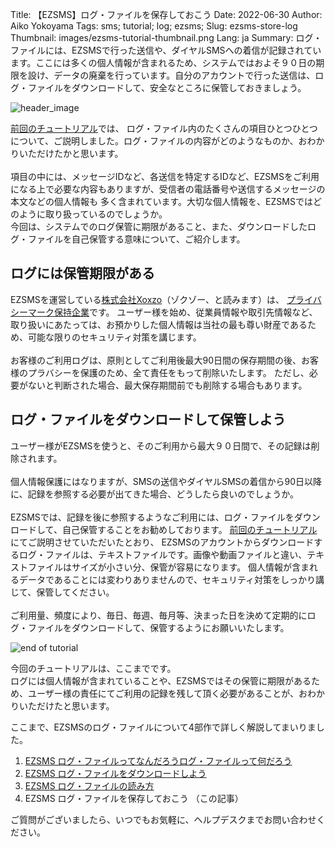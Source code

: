 Title: 【EZSMS】ログ・ファイルを保存しておこう
Date: 2022-06-30
Author: Aiko Yokoyama
Tags: sms; tutorial; log; ezsms;
Slug: ezsms-store-log
Thumbnail: images/ezsms-tutorial-thumbnail.png
Lang: ja
Summary: ログ・ファイルには、EZSMSで行った送信や、ダイヤルSMSへの着信が記録されています。ここには多くの個人情報が含まれるため、システムではおよそ９０日の期限を設け、データの廃棄を行っています。自分のアカウントで行った送信は、ログ・ファイルをダウンロードして、安全なところに保管しておきましょう。

![header_image]({filename}/images/ezsms-tutorial-head.png)

[前回のチュートリアル](https://blog.xoxzo.com/ja/2022/06/27/ezsms-how-to-read-log/)では、
ログ・ファイル内のたくさんの項目ひとつひとつについて、ご説明しました。ログ・ファイルの内容がどのようなものか、おわかりいただけたかと思います。<br><br>
項目の中には、メッセージIDなど、各送信を特定するIDなど、EZSMSをご利用になる上で必要な内容もありますが、受信者の電話番号や送信するメッセージの本文などの個人情報も
多く含まれています。大切な個人情報を、EZSMSではどのように取り扱っているのでしょうか。
<br>
今回は、システムでのログ保管に期限があること、また、ダウンロードしたログ・ファイルを自己保管する意味について、ご紹介します。

## ログには保管期限がある
EZSMSを運営している[株式会社Xoxzo](https://info.xoxzo.com/ja/)（ゾクゾー、と読みます）は、
[プライバシーマーク保持企業](https://info.xoxzo.com/ja/privacy-policy/)です。
ユーザー様を始め、従業員情報や取引先情報など、取り扱いにあたっては、お預かりした個人情報は当社の最も尊い財産であるため、可能な限りのセキュリティ対策を講じます。
<br><br>
お客様のご利用ログは、原則としてご利用後最大90日間の保存期間の後、お客様のプラバシーを保護のため、全て責任をもって削除いたします。
ただし、必要がないと判断された場合、最大保存期間前でも削除する場合もあります。
<br>

## ログ・ファイルをダウンロードして保管しよう
ユーザー様がEZSMSを使うと、そのご利用から最大９０日間で、その記録は削除されます。<br><br>
個人情報保護にはなりますが、SMSの送信やダイヤルSMSの着信から90日以降に、記録を参照する必要が出てきた場合、どうしたら良いのでしょうか。<br><br>
EZSMSでは、記録を後に参照するようなご利用には、ログ・ファイルをダウンロードして、自己保管することをお勧めしております。
[前回のチュートリアル](https://blog.xoxzo.com/ja/2022/06/27/ezsms-how-to-read-log/)にてご説明させていただいたとおり、
EZSMSのアカウントからダウンロードするログ・ファイルは、テキストファイルです。画像や動画ファイルと違い、テキストファイルはサイズが小さい分、保管が容易になります。
個人情報が含まれるデータであることには変わりありませんので、セキュリティ対策をしっかり講じて、保管してください。<br><br>
ご利用量、頻度により、毎日、毎週、毎月等、決まった日を決めて定期的にログ・ファイルをダウンロードして、保管するようにお願いいたします。


![end of tutorial]({filename}/images/ezsms-tutorial-line.png)

今回のチュートリアルは、ここまでです。<br>
ログには個人情報が含まれていることや、EZSMSではその保管に期限があるため、ユーザー様の責任にてご利用の記録を残して頂く必要があることが、おわかりいただけたと思います。<br>

ここまで、EZSMSのログ・ファイルについて4部作で詳しく解説してまいりました。<br>
1. [EZSMS ログ・ファイルってなんだろうログ・ファイルって何だろう](https://blog.xoxzo.com/ja/2022/06/22/ezsms-log-file/)<br>
2. [EZSMS ログ・ファイルをダウンロードしよう](https://blog.xoxzo.com/ja/2022/06/24/ezsms-log-download/)<br>
3. [EZSMS ログ・ファイルの読み方](https://blog.xoxzo.com/ja/2022/06/27/ezsms-how-to-read-log/)<br>
4. EZSMS ログ・ファイルを保存しておこう （この記事）<br>

ご質問がございましたら、いつでもお気軽に、ヘルプデスクまでお問い合わせください。
